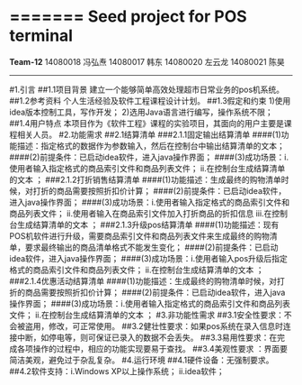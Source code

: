 ﻿=======
Seed project for POS terminal
========
**Team-12**
14080018 冯弘焘
14080017 韩东
14080020 左云龙
14080021 陈昊

----------------
#1.引言
    ##1.1项目背景
        建立一个能够简单高效处理超市日常业务的pos机系统。
    ##1.2参考资料
        个人生活经验及软件工程课程设计计划。
    ##1.3假定和约束
        1)使用idea版本控制工具，写作开发；
        2)选用Java语言进行编写，操作系统不限；
    ##1.4用户特点
       本项目作为《软件工程》课程的实验项目，其面向的用户主要是课程相关人员。
#2.功能需求
    ##2.1结算清单
        ###2.1.1固定输出结算清单
        ####(1)功能描述：指定格式的数据作为参数输入，然后在控制台中输出结算清单的文本；
        ####(2)前提条件：已启动idea软件，进入java操作界面；
        ####(3)成功场景：i.使用者输入指定格式的商品索引文件和商品列表文件；
                    ii.在控制台生成结算清单的文本 ；
        ###2.1.2打折销售结算清单
        ####(1)功能描述：生成最终的购物清单时候，对打折的商品需要按照折扣价计算；
        ####(2)前提条件：已启动idea软件，进入java操作界面；
        ####(3)成功场景：i.使用者输入指定格式的商品索引文件和商品列表文件；
                    ii.使用者输入在商品索引文件加入打折商品的折扣信息
                    iii.在控制台生成结算清单的文本 ；
        ###2.1.3升级pos结算清单
        ####(1)功能描述：现有POS机软件进行升级，需要商品索引文件和商品列表文件来生成最终的购物清单，要求最终输出的商品清单格式不能发生变化；
        ####(2)前提条件：已启动idea软件，进入java操作界面；
        ####(3)成功场景：i.使用者输入pos升级后指定格式的商品索引文件和商品列表文件；
                    ii.在控制台生成结算清单的文本 ；
        ###2.1.4优惠活动结算清单
        ####(1)功能描述：生成最终的购物清单时候，对打折的商品需要按照折扣价计算；
        ####(2)前提条件：已启动idea软件，进入java操作界面；
        ####(3)成功场景：i.使用者输入指定格式的商品索引文件和商品列表文件；
                    ii.在控制台生成结算清单的文本 ；
#3.非功能性需求
    ##3.1安全性要求：不会被盗用，修改，可正常使用。
    ##3.2健壮性要求：如果pos系统在录入信息时连接中断，如停电等，则可保证已录入的数据不会丢失。
    ##3.3易用性要求：在完成各项操作的过程中，相应的功能实现要易于查找。
    ##3.4美观性要求 ：界面要简洁美观，避免过于杂乱复杂。
#4.运行环境
    ##4.1硬件设备：无强制要求。
    ##4.2软件支持：i.Windows XP以上操作系统；
                ii.idea软件；